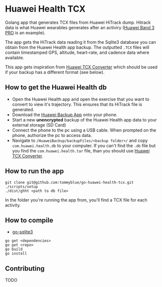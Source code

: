 # Huawei Health TCX

Golang app that generates TCX files from Huawei HiTrack dump. Hitrack data is what Huawei wearables generates after an activiry ([Huawei Band 3 PRO](https://consumer.huawei.com/en/wearables/band3-pro/) is an example).

The app gets the HiTrack data reading it from the Sqlite3 database you can obtain from the Huawei Health app backup.
The outputted `.TCX` files will contain timestamped GPS, altitude, heart-rate, and cadence data where available.

This app gets inspiration from [Huawei TCX Converter](https://github.com/aricooperdavis/Huawei-TCX-Converter) which should be used if your backup has a different format (see below).

## How to get the Huawei Health db

- Open the Huawei Health app and open the exercise that you want to convert to view it's trajectory. This ensures that its HiTrack file is generated.
- Download the [Huawei Backup App](https://play.google.com/store/apps/details?id=com.huawei.KoBackup&hl=en_GB) onto your phone.
- Start a new **unencrypted** backup of the Huawei Health app data to your external storage (SD Card)
- Connect the phone to the pc using a USB cable. When prompted on the phone, authorize the pc to access data.
- Navigate to `/HuaweiBackup/backupFiles/<backup folder>/` and copy `com.huawei.health.db` to your computer. If you can't find the `.db` file but you find the `com.huawei.health.tar` file, than you should use [Huawei TCX Converter](https://github.com/aricooperdavis/Huawei-TCX-Converter).

## How to run the app

```
git clone git@github.com:tommyblue/go-huawei-health-tcx.git
./scripts/setup
./dist/ghht <path to db file>
```

In the folder you're running the app from, you'll find a TCX file for each activity.

## How to compile

* [go-sqlite3](https://github.com/mattn/go-sqlite3)

```
go get <dependencies>
go get <repo>
go build
go install
```

## Contributing

TODO
